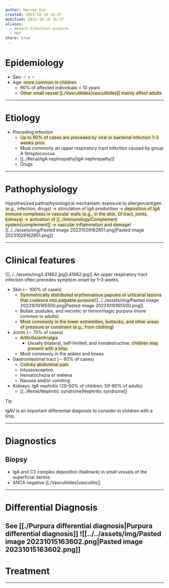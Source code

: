 ```yaml
---
author: Harvey Guo
created: 2023-10-10 16:37
modified: 2023-10-10 16:37
aliases:
  - Henoch-Schonlein purpura
  - HSP
share: true
---
```

# Epidemiology
- Sex: ♂ > ♀
- Age: <span style="background:rgba(240, 200, 0, 0.2)">more common in children</span>
	- 90% of affected individuals < 10 years
	- <span style="background:rgba(240, 200, 0, 0.2)">Other small vessel [[./Vasculitides|vasculitides]] mainly affect adults</span>

---
# Etiology
- Preceding infection
	- <span style="background:rgba(240, 200, 0, 0.2)">Up to 90% of cases are preceded by viral or bacterial infection 1–3 weeks prior.</span>
	- Most commonly an upper respiratory tract infection caused by group A Streptococcus
	- [[../Renal/IgA nephropathy|IgA nephropathy]]
	- Drugs

---
# Pathophysiology
Hypothesized pathophysiological mechanism: exposure to allergen/antigen (e.g., infection, drugs) → stimulation of IgA production → <span style="background:rgba(240, 200, 0, 0.2)">deposition of IgA immune complexes in vascular walls (e.g., in the skin, GI tract, joints, kidneys) → activation of [[../Immunology/Complement system|complement]] → vascular inflammation and damage</span>![[../../assets/img/Pasted image 20231029162851.png|Pasted image 20231029162851.png]]

---
# Clinical features
![[../../assets/img/L41662.jpg|L41662.jpg]]
An upper respiratory tract infection often precedes symptom onset by 1–3 weeks.
- Skin (∼ 100% of cases)
	- <span style="background:rgba(240, 200, 0, 0.2)">Symmetrically distributed erythematous papules or urticarial lesions that coalesce into palpable purpura</span>![[../../assets/img/Pasted image 20231010165500.png|Pasted image 20231010165500.png]]
	- Bullae, pustules, and necrotic or hemorrhagic purpura (more common in adults)
	- <span style="background:rgba(240, 200, 0, 0.2)">Most commonly in the lower extremities, buttocks, and other areas of pressure or constraint (e.g., from clothing)</span>
- Joints (∼ 75% of cases)
	- <span style="background:rgba(240, 200, 0, 0.2)">Arthritis/arthralgia </span>
		- Usually bilateral, self-limited, and nondestructive; <span style="background:rgba(240, 200, 0, 0.2)">children may present with a limp.</span>
	- Most commonly in the ankles and knees
- Gastrointestinal tract (∼ 60% of cases)
	- <span style="background:rgba(240, 200, 0, 0.2)">Colicky abdominal pain </span>
	- Intussusception 
	- Hematochezia or melena
	- Nausea and/or vomiting
- Kidneys: IgA nephritis (20–50% of children; 50–80% of adults)
	- [[../Renal/Nephritic syndrome|Nephritic syndrome]]

>[!tip] 
>IgAV is an important differential diagnosis to consider in children with a limp.

---
# Diagnostics
## Biopsy
- IgA and C3 complex deposition (hallmark) in small vessels of the superficial dermis
- ANCA negative [[./Vasculitides|vasculitis]]

---
# Differential Diagnosis
See [[./Purpura differential diagnosis|Purpura differential diagnosis]]
![[../../assets/img/Pasted image 20231015163602.png|Pasted image 20231015163602.png]]
---
# Treatment


---
